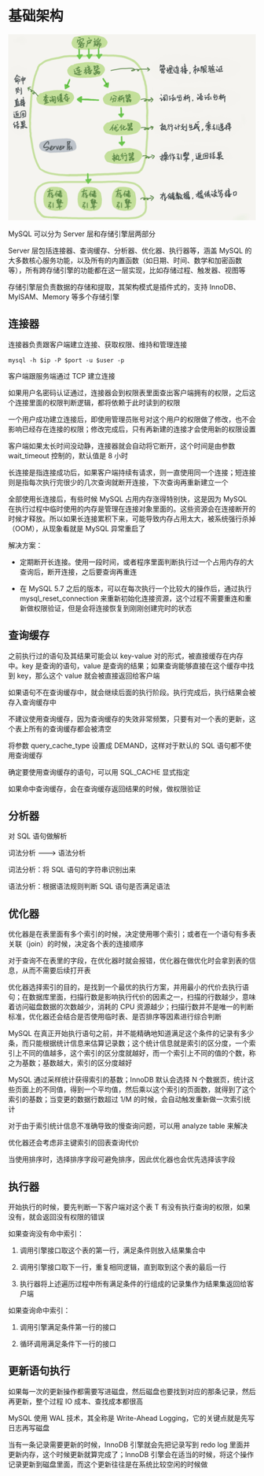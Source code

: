 # 基础架构

![](../../Picture/Database/MySQL/infrastructure/01.png)

MySQL 可以分为 Server 层和存储引擎层两部分

Server 层包括连接器、查询缓存、分析器、优化器、执行器等，涵盖 MySQL 的大多数核心服务功能，以及所有的内置函数（如日期、时间、数学和加密函数等），所有跨存储引擎的功能都在这一层实现，比如存储过程、触发器、视图等

存储引擎层负责数据的存储和提取，其架构模式是插件式的，支持 InnoDB、MyISAM、Memory 等多个存储引擎

## 连接器

连接器负责跟客户端建立连接、获取权限、维持和管理连接

```
mysql -h $ip -P $port -u $user -p
```

客户端跟服务端通过 TCP 建立连接

如果用户名密码认证通过，连接器会到权限表里面查出客户端拥有的权限，之后这个连接里面的权限判断逻辑，都将依赖于此时读到的权限

一个用户成功建立连接后，即使用管理员账号对这个用户的权限做了修改，也不会影响已经存在连接的权限；修改完成后，只有再新建的连接才会使用新的权限设置

客户端如果太长时间没动静，连接器就会自动将它断开，这个时间是由参数 wait_timeout 控制的，默认值是 8 小时

长连接是指连接成功后，如果客户端持续有请求，则一直使用同一个连接；短连接则是指每次执行完很少的几次查询就断开连接，下次查询再重新建立一个

全部使用长连接后，有些时候 MySQL 占用内存涨得特别快，这是因为 MySQL 在执行过程中临时使用的内存是管理在连接对象里面的。这些资源会在连接断开的时候才释放。所以如果长连接累积下来，可能导致内存占用太大，被系统强行杀掉（OOM），从现象看就是 MySQL 异常重启了

解决方案：

- 定期断开长连接。使用一段时间，或者程序里面判断执行过一个占用内存的大查询后，断开连接，之后要查询再重连

- 在 MySQL 5.7 之后的版本，可以在每次执行一个比较大的操作后，通过执行 mysql_reset_connection 来重新初始化连接资源，这个过程不需要重连和重新做权限验证，但是会将连接恢复到刚刚创建完时的状态

## 查询缓存

之前执行过的语句及其结果可能会以 key-value 对的形式，被直接缓存在内存中。key 是查询的语句，value 是查询的结果；如果查询能够直接在这个缓存中找到 key，那么这个 value 就会被直接返回给客户端

如果语句不在查询缓存中，就会继续后面的执行阶段。执行完成后，执行结果会被存入查询缓存中

不建议使用查询缓存，因为查询缓存的失效非常频繁，只要有对一个表的更新，这个表上所有的查询缓存都会被清空

将参数 query_cache_type 设置成 DEMAND，这样对于默认的 SQL 语句都不使用查询缓存

确定要使用查询缓存的语句，可以用 SQL_CACHE 显式指定

如果命中查询缓存，会在查询缓存返回结果的时候，做权限验证

## 分析器

对 SQL 语句做解析

词法分析 ---> 语法分析

词法分析：将 SQL 语句的字符串识别出来

语法分析：根据语法规则判断 SQL 语句是否满足语法

## 优化器

优化器是在表里面有多个索引的时候，决定使用哪个索引；或者在一个语句有多表关联（join）的时候，决定各个表的连接顺序

对于查询不在表里的字段，在优化器时就会报错，优化器在做优化时会拿到表的信息，从而不需要后续打开表

优化器选择索引的目的，是找到一个最优的执行方案，并用最小的代价去执行语句；在数据库里面，扫描行数是影响执行代价的因素之一，扫描的行数越少，意味着访问磁盘数据的次数越少，消耗的 CPU 资源越少；扫描行数并不是唯一的判断标准，优化器还会结合是否使用临时表、是否排序等因素进行综合判断

MySQL 在真正开始执行语句之前，并不能精确地知道满足这个条件的记录有多少条，而只能根据统计信息来估算记录数；这个统计信息就是索引的区分度，一个索引上不同的值越多，这个索引的区分度就越好，而一个索引上不同的值的个数，称之为基数；基数越大，索引的区分度越好

MySQL 通过采样统计获得索引的基数；InnoDB 默认会选择 N 个数据页，统计这些页面上的不同值，得到一个平均值，然后乘以这个索引的页面数，就得到了这个索引的基数；当变更的数据行数超过 1/M 的时候，会自动触发重新做一次索引统计

对于由于索引统计信息不准确导致的慢查询问题，可以用 analyze table 来解决

优化器还会考虑非主键索引的回表查询代价

当使用排序时，选择排序字段可避免排序，因此优化器也会优先选择该字段

## 执行器

开始执行的时候，要先判断一下客户端对这个表 T 有没有执行查询的权限，如果没有，就会返回没有权限的错误

如果查询没有命中索引：

1. 调用引擎接口取这个表的第一行，满足条件则放入结果集合中

2. 调用引擎接口取下一行，重复相同逻辑，直到取到这个表的最后一行

3. 执行器将上述遍历过程中所有满足条件的行组成的记录集作为结果集返回给客户端

如果查询命中索引：

1. 调用引擎满足条件第一行的接口

2. 循环调用满足条件下一行的接口

## 更新语句执行

如果每一次的更新操作都需要写进磁盘，然后磁盘也要找到对应的那条记录，然后再更新，整个过程 IO 成本、查找成本都很高

MySQL 使用 WAL 技术，其全称是 Write-Ahead Logging，它的关键点就是先写日志再写磁盘

当有一条记录需要更新的时候，InnoDB 引擎就会先把记录写到 redo log 里面并更新内存，这个时候更新就算完成了；InnoDB 引擎会在适当的时候，将这个操作记录更新到磁盘里面，而这个更新往往是在系统比较空闲的时候做